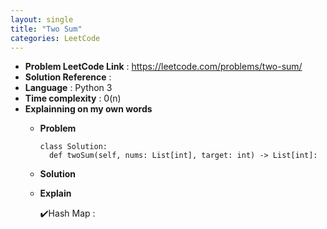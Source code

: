 ```yaml
---
layout: single
title: "Two Sum"
categories: LeetCode
---
```


* **Problem LeetCode Link** : https://leetcode.com/problems/two-sum/
* **Solution Reference** :
* **Language** : Python 3
* **Time complexity** : 0(n)
* **Explainning on my own words**
  - **Problem**
    ```python3
    class Solution:
      def twoSum(self, nums: List[int], target: int) -> List[int]:
    ```
  - **Solution**
  - **Explain**
 
    ✔️Hash Map : 
